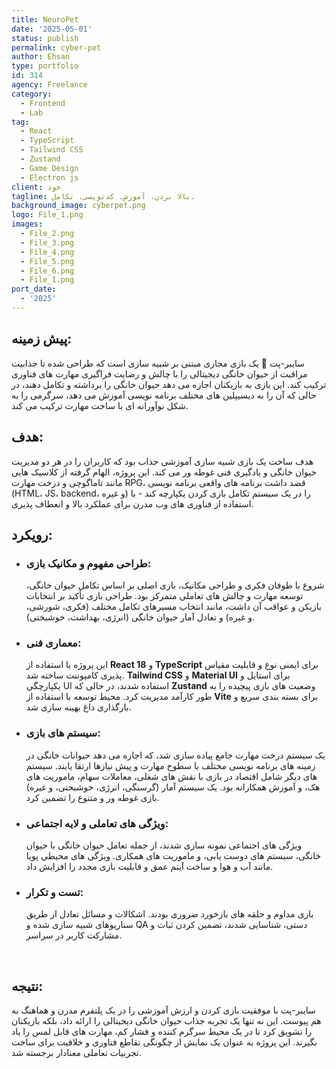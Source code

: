 ```yaml
---
title: NeuroPet
date: '2025-05-01'
status: publish
permalink: cyber-pet
author: Ehsan
type: portfolio
id: 314
agency: Freelance
category:
  - Frontend
  - Lab
tag:
  - React
  - TypeScript
  - Tailwind CSS
  - Zustand
  - Game Design
  - Electron js
client: خود
tagline: بالا بردن. آموزش. کدنویسی. تکامل.
background_image: cyberpet.png
logo: File_1.png
images:
  - File_2.png
  - File_3.png
  - File_4.png
  - File_5.png
  - File_6.png
  - File_1.png
port_date:
  - '2025'
---
```

<h2>پیش زمینه:</h2>
سایبر-پت 🐣 یک بازی مجازی مبتنی بر شبیه سازی است که طراحی شده تا جذابیت مراقبت از حیوان خانگی دیجیتالی را با چالش و رضایت فراگیری مهارت های فناوری ترکیب کند. این بازی به بازیکنان اجازه می دهد حیوان خانگی را برداشته و تکامل دهند، در حالی که آن را به دیسیپلین های مختلف برنامه نویسی آموزش می دهد، سرگرمی را به شکل نوآورانه ای با ساخت مهارت ترکیب می کند.
<br />
<h2>هدف:</h2>
هدف ساخت یک بازی شبیه سازی آموزشی جذاب بود که کاربران را در هر دو مدیریت حیوان خانگی و یادگیری فنی غوطه ور می کند. این پروژه، الهام گرفته از کلاسیک هایی مانند تاماگوچی و درخت مهارت RPG، قصد داشت برنامه های واقعی برنامه نویسی (HTML، JS، backend، و غیره) را در یک سیستم تکامل بازی کردن یکپارچه کند - با استفاده از فناوری های وب مدرن برای عملکرد بالا و انعطاف پذیری.

<br />
<h2>رویکرد:</h2>
<ul> <li> <h3>طراحی مفهوم و مکانیک بازی:</h3> شروع با طوفان فکری و طراحی مکانیک، بازی اصلی بر اساس تکامل حیوان خانگی، توسعه مهارت و چالش های تعاملی متمرکز بود. طراحی بازی تأکید بر انتخابات بازیکن و عواقب آن داشت، مانند انتخاب مسیرهای تکامل مختلف (فکری، شورشی، و غیره) و تعادل آمار حیوان خانگی (انرژی، بهداشت، خوشبختی). </li> <li> <h3>معماری فنی:</h3> این پروژه با استفاده از <strong>React 18</strong> و <strong>TypeScript</strong> برای ایمنی نوع و قابلیت مقیاس پذیری کامپوننت ساخته شد. <strong>Tailwind CSS</strong> و <strong>Material UI</strong> برای استایل و یکپارچگی UI استفاده شدند، در حالی که <strong>Zustand</strong> وضعیت های بازی پیچیده را به طور کارآمد مدیریت کرد. محیط توسعه با استفاده از <strong>Vite</strong> برای بسته بندی سریع و بارگذاری داغ بهینه سازی شد. </li> <li> <h3>سیستم های بازی:</h3> یک سیستم درخت مهارت جامع پیاده سازی شد، که اجازه می دهد حیوانات خانگی در زمینه های برنامه نویسی مختلف با سطوح مهارت و پیش نیازها ارتقا یابند. سیستم های دیگر شامل اقتصاد در بازی با نقش های شغلی، معاملات سهام، ماموریت های هک، و آموزش همکارانه بود. یک سیستم آمار (گرسنگی، انرژی، خوشبختی، و غیره) بازی غوطه ور و متنوع را تضمین کرد. </li> <li> <h3>ویژگی های تعاملی و لایه اجتماعی:</h3> ویژگی های اجتماعی نمونه سازی شدند، از جمله تعامل حیوان خانگی با حیوان خانگی، سیستم های دوست یابی، و ماموریت های همکاری. ویژگی های محیطی پویا مانند آب و هوا و ساخت آیتم عمق و قابلیت بازی مجدد را افزایش داد. </li> <li> <h3>تست و تکرار:</h3> بازی مداوم و حلقه های بازخورد ضروری بودند. اشکالات و مسائل تعادل از طریق سناریوهای شبیه سازی شده و QA دستی، شناسایی شدند، تضمین کردن ثبات و مشارکت کاربر در سراسر. </li> </ul>

<br />
<h2>نتیجه:</h2>
سایبر-پت با موفقیت بازی کردن و ارزش آموزشی را در یک پلتفرم مدرن و هماهنگ به هم پیوست. این نه تنها یک تجربه جذاب حیوان خانگی دیجیتالی را ارائه داد، بلکه بازیکنان را تشویق کرد تا در یک محیط سرگرم کننده و فشار کم، مهارت های قابل لمس را یاد بگیرند. این پروژه به عنوان یک نمایش از چگونگی تقاطع فناوری و خلاقیت برای ساخت تجربیات تعاملی معنادار برجسته شد.
